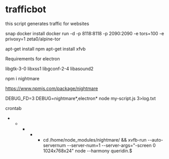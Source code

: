 # trafficbot
this script generates traffic for websites


snap docker install
docker run -d -p 8118:8118 -p 2090:2090 -e tors=100 -e privoxy=1 zeta0/alpine-tor




apt-get install npm
apt-get install xfvb

Requirements for electron

libgtk-3-0
libxss1
libgconf-2-4
libasound2

npm i nightmare

https://www.npmjs.com/package/nightmare

DEBUG_FD=3 DEBUG=nightmare*,electron* node my-script.js 3>log.txt

crontab

* * * * * cd /home/node_modules/nightmare/ && xvfb-run --auto-servernum --server-num=1 --server-args="-screen 0 1024x768x24" node --harmony queridin.$
